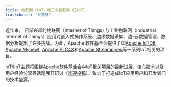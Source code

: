 ```yaml
---
title: 物联网（IoT）和工业物联网（IIoT）
trackchairs: "乔嘉林"
---
```


近年来， 日渐兴起的物联网（Internet of Things) 与工业物联网（Industrial Internet of Things）应用对嵌入式操作系统、边缘数据采集、边-云数据管理、数据分析提出了许多挑战。为此，Apache 软件基金会提供了如[Apache IoTDB](https://iotdb.apache.org), [Apache Mynewt](https://mynewt.apache.org), [Apache PLC4X](https://plc4x.apache.org)和[Apache Streampipes](https://streampipes.apache.org)等一系列IoT相关的项目。

IoT/IIoT主题将围绕Apache软件基金会中IoT相关项目的最新进展、核心技术以及用户经验分享等话题展开研讨（[欢迎投稿](https://acasia2021.jamhosted.net/)），致力于打造成IoT应用用户和开发者们的技术盛宴。

